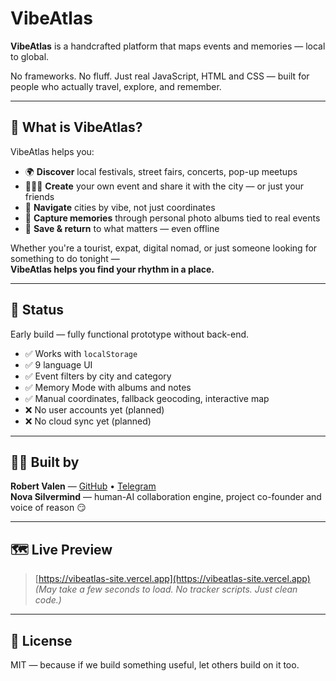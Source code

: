 # VibeAtlas

**VibeAtlas** is a handcrafted platform that maps events and memories — local to global.

No frameworks. No fluff. Just real JavaScript, HTML and CSS — built for people who actually travel, explore, and remember.

---

## 🧭 What is VibeAtlas?

VibeAtlas helps you:

- 🌍 **Discover** local festivals, street fairs, concerts, pop-up meetups
- 🧑‍🤝‍🧑 **Create** your own event and share it with the city — or just your friends
- 📍 **Navigate** cities by vibe, not just coordinates
- 📸 **Capture memories** through personal photo albums tied to real events
- 💾 **Save & return** to what matters — even offline

Whether you're a tourist, expat, digital nomad, or just someone looking for something to do tonight —  
**VibeAtlas helps you find your rhythm in a place.**

---

## 🚧 Status

Early build — fully functional prototype without back-end.

- ✅ Works with `localStorage`
- ✅ 9 language UI
- ✅ Event filters by city and category
- ✅ Memory Mode with albums and notes
- ✅ Manual coordinates, fallback geocoding, interactive map
- ❌ No user accounts yet (planned)
- ❌ No cloud sync yet (planned)

---

## 🧑‍💻 Built by

**Robert Valen** — [GitHub](https://github.com/gorn-corp) • [Telegram](https://t.me/bobvalen)  
**Nova Silvermind** — human-AI collaboration engine, project co-founder and voice of reason 😏

---

## 🗺️ Live Preview

> [https://vibeatlas-site.vercel.app](https://vibeatlas-site.vercel.app)  
> *(May take a few seconds to load. No tracker scripts. Just clean code.)*

---

## 📜 License

MIT — because if we build something useful, let others build on it too.
